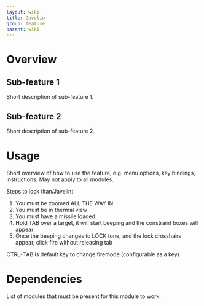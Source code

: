 ```yaml
---
layout: wiki
title: Javelin
group: feature
parent: wiki
---
```


# Overview

## Sub-feature 1
Short description of sub-feature 1.

## Sub-feature 2
Short description of sub-feature 2.


# Usage

Short overview of how to use the feature, e.g. menu options, key bindings, 
instructions. May not apply to all modules.

Steps to lock titan/Javelin:

1. You must be zoomed ALL THE WAY IN
2. You must be in thermal view
3. You must have a missile loaded
4. Hold TAB over a target, it will start beeping and the constraint boxes will appear
5. Once the beeping changes to LOCK tone, and the lock crosshairs appear, click fire without releasing tab

CTRL+TAB is default key to change firemode (configurable as a key)


# Dependencies

List of modules that must be present for this module to work.
